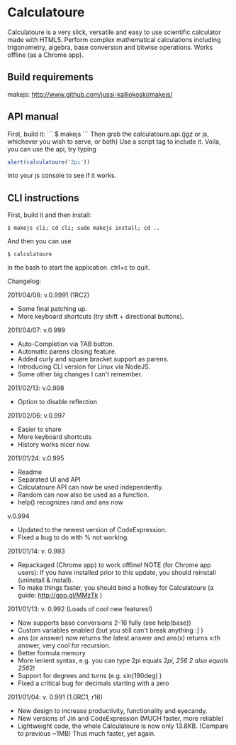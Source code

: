 Calculatoure
============
Calculatoure is a very slick, versatile and easy to use scientific calculator made with HTML5. Perform complex mathematical calculations including trigonometry, algebra, base conversion and bitwise operations. Works offline (as a Chrome app).

Build requirements
------------------
makejs: http://www.github.com/jussi-kalliokoski/makejs/

API manual
----------
First, build it:
´´´
$ makejs
´´´
Then grab the calculatoure.api.(jgz or js, whichever you wish to serve, or both)
Use a script tag to include it.
Voila, you can use the api, try typing
```javascript
alert(calculatoure('2pi'))
```
into your js console to see if it works.

CLI instructions
----------------

First, build it and then install:
```shell
$ makejs cli; cd cli; sudo makejs install; cd ..
```
And then you can use
```shell
$ calculatoure
```
in the bash to start the application. ctrl+c to quit.

Changelog:

2011/04/08: v.0.9991 (1RC2)
 * Some final patching up.
 * More keyboard shortcuts (try shift + directional buttons).

2011/04/07: v.0.999
 * Auto-Completion via TAB button.
 * Automatic parens closing feature.
 * Added curly and square bracket support as parens.
 * Introducing CLI version for Linux via NodeJS.
 * Some other big changes I can't remember.

2011/02/13: v.0.998
 * Option to disable reflection

2011/02/06: v.0.997
 * Easier to share
 * More keyboard shortcuts
 * History works nicer now.

2011/01/24: v.0.995
 * Readme
 * Separated UI and API
 * Calculatoure API can now be used independently.
 * Random can now also be used as a function.
 * help() recognizes rand and ans now

v.0.994
 * Updated to the newest version of CodeExpression.
 * Fixed a bug to do with % not working.

2011/01/14: v. 0.993
 * Repackaged (Chrome app) to work offline!
NOTE (for Chrome app users): If you have installed prior to this update, you should reinstall (uninstall & install).
 * To make things faster, you should bind a hotkey for Calculatoure (a guide: http://goo.gl/MMzTk )

2011/01/13: v. 0.992 (Loads of cool new features!)
 * Now supports base conversions 2-16 fully (see help(base))
 * Custom variables enabled (but you still can't break anything :] )
 * ans (or answer) now returns the latest answer and ans(x) returns x:th answer, very cool for recursion.
 * Better formula memory
 * More lenient syntax, e.g. you can type 2pi equals 2*pi, 256 2 also equals 256*2!
 * Support for degrees and turns (e.g. sin(190deg) )
 * Fixed a critical bug for decimals starting with a zero

2011/01/04: v. 0.991 (1.0RC1, r16)
 * New design to increase productivity, functionality and eyecandy.
 * New versions of Jin and CodeExpression (MUCH faster, more reliable)
 * Lightweight code, the whole Calculatoure is now only 13.8KB. (Compare to previous ~1MB) Thus much faster, yet again.
